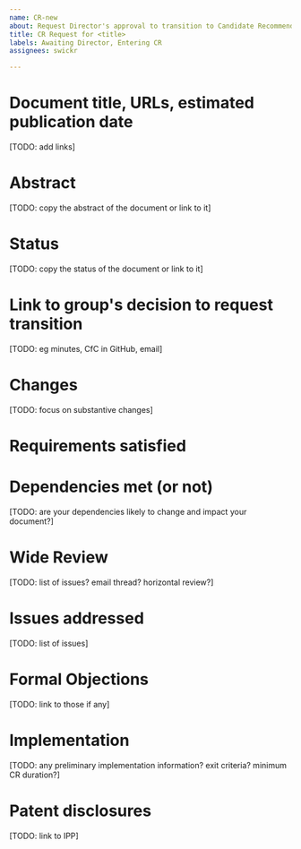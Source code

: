 ```yaml
---
name: CR-new
about: Request Director's approval to transition to Candidate Recommendation
title: CR Request for <title>
labels: Awaiting Director, Entering CR
assignees: swickr

---
```


# Document title, URLs, estimated publication date
[TODO: add links]

# Abstract
[TODO: copy the abstract of the document or link to it]

# Status
[TODO: copy the status of the document or link to it]

# Link to group's decision to request transition
[TODO: eg minutes, CfC in GitHub, email]

# Changes
[TODO: focus on substantive changes]

# Requirements satisfied

# Dependencies met (or not)
[TODO: are your dependencies likely to change and impact your document?]

# Wide Review
[TODO: list of issues? email thread? horizontal review?]

# Issues addressed
[TODO: list of issues]

# Formal Objections
[TODO: link to those if any]

# Implementation
[TODO: any preliminary implementation information? exit criteria? minimum CR duration?]

# Patent disclosures
[TODO: link to IPP]
